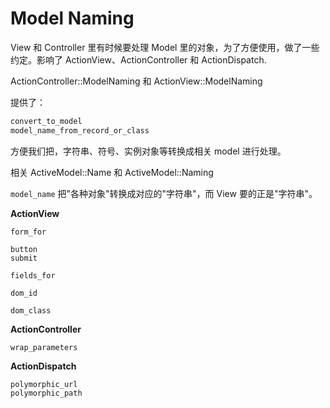 # Model Naming

View 和 Controller 里有时候要处理 Model 里的对象，为了方便使用，做了一些约定。影响了 ActionView、ActionController 和 ActionDispatch.

ActionController::ModelNaming 和 ActionView::ModelNaming

提供了：

```ruby
convert_to_model
model_name_from_record_or_class
```

方便我们把，字符串、符号、实例对象等转换成相关 model 进行处理。

相关 ActiveModel::Name 和 ActiveModel::Naming

`model_name` 把"各种对象"转换成对应的"字符串"，而 View 要的正是"字符串"。

**ActionView**

```
form_for

button
submit

fields_for

dom_id

dom_class
```

**ActionController**

```
wrap_parameters
```

**ActionDispatch**

```
polymorphic_url
polymorphic_path
```
